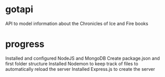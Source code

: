 # gotapi
API to model information about the Chronicles of Ice and Fire books

# progress
Installed and configured NodeJS and MongoDB
Create package.json and first folder structure
Installed Nodemon to keep track of files to automatically reload the server
Installed Express.js to create the server